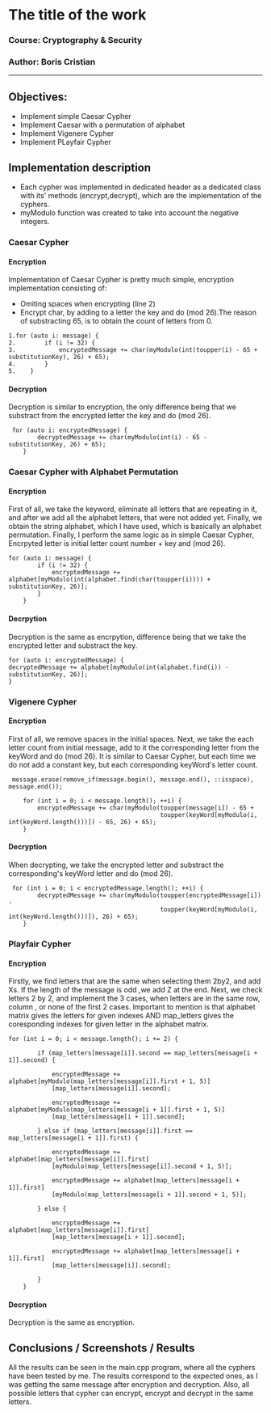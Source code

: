 # The title of the work

### Course: Cryptography & Security
### Author: Boris Cristian

----

## Objectives:

* Implement simple Caesar Cypher
* Implement Caesar with a permutation of alphabet
* Implement Vigenere Cypher
* Implement PLayfair Cypher


## Implementation description

* Each cypher was implemented in dedicated header as a dedicated class with its' methods (encrypt,decrypt), which are the implementation of the cyphers.
* myModulo function was created to take into account the negative integers.


### Caesar Cypher

#### Encryption
Implementation of Caesar Cypher is pretty much simple,
encryption implementation consisting of:
* Omiting spaces when encrypting (line 2)
* Encrypt char, by adding to a letter the key and do (mod 26).The reason
of substracting 65, is to obtain the count of letters from 0. 

```
1.for (auto i: message) {
2.        if (i != 32) {
3.            encryptedMessage += char(myModulo(int(toupper(i) - 65 + substitutionKey), 26) + 65);
4.        }
5.    }
```

#### Decryption

Decryption is similar to encryption, the only difference being
that we substract from the encrypted letter the key and do (mod 26).

```
 for (auto i: encryptedMessage) {
        decryptedMessage += char(myModulo(int(i) - 65 - substitutionKey, 26) + 65);
    }
```

### Caesar Cypher with Alphabet Permutation

#### Encryption

First of all, we take the keyword, eliminate all letters that
are repeating in it, and after we add all the alphabet letters,
that were not added yet. Finally, we obtain the string alphabet, 
which I have used, which is basically an alphabet permutation.
Finally, I perform the same logic as in simple Caesar Cypher,
Encrpyted letter is initial letter count number + key and (mod 26).


```
for (auto i: message) {
        if (i != 32) {
            encryptedMessage += alphabet[myModulo(int(alphabet.find(char(toupper(i)))) + substitutionKey, 26)];
        }
    }
```

#### Decrpytion 

Decryption is the same as encrpytion, difference being that
we take the encrypted letter and substract the key.

```
for (auto i: encryptedMessage) {
decryptedMessage += alphabet[myModulo(int(alphabet.find(i)) - substitutionKey, 26)];
}
```

### Vigenere Cypher

#### Encryption

First of all, we remove spaces in the initial spaces.
Next, we take the each letter count from initial message,
add to it the corresponding letter from the keyWord and do
(mod 26). It is similar to Caesar Cypher, but each time we do 
not add a constant key, but each corresponding keyWord's letter count.

```
 message.erase(remove_if(message.begin(), message.end(), ::isspace), message.end());

    for (int i = 0; i < message.length(); ++i) {
        encryptedMessage += char(myModulo(toupper(message[i]) - 65 +
                                          toupper(keyWord[myModulo(i, int(keyWord.length()))]) - 65, 26) + 65);
    }
```

#### Decryption

When decrypting, we take the encrypted letter and substract
the corresponding's keyWord letter and do (mod 26).

```
 for (int i = 0; i < encryptedMessage.length(); ++i) {
        decryptedMessage += char(myModulo(toupper(encryptedMessage[i]) -
                                          toupper(keyWord[myModulo(i, int(keyWord.length()))]), 26) + 65);
    }
```


### Playfair Cypher

#### Encryption

Firstly, we find letters that are the same when selecting them 2by2,
and add Xs. If the length of the message is odd ,we add Z at the end.
Next, we check letters 2 by 2, and implement the 3 cases, when
letters are in the same row, column , or none of the first 2 cases.
Important to mention is that alphabet matrix gives the letters
for given indexes AND map_letters gives the coresponding indexes
for given letter in the alphabet matrix.


```
for (int i = 0; i < message.length(); i += 2) {

        if (map_letters[message[i]].second == map_letters[message[i + 1]].second) {

            encryptedMessage += alphabet[myModulo(map_letters[message[i]].first + 1, 5)]
            [map_letters[message[i]].second];

            encryptedMessage += alphabet[myModulo(map_letters[message[i + 1]].first + 1, 5)]
            [map_letters[message[i + 1]].second];

        } else if (map_letters[message[i]].first == map_letters[message[i + 1]].first) {

            encryptedMessage += alphabet[map_letters[message[i]].first]
            [myModulo(map_letters[message[i]].second + 1, 5)];

            encryptedMessage += alphabet[map_letters[message[i + 1]].first]
            [myModulo(map_letters[message[i + 1]].second + 1, 5)];

        } else {

            encryptedMessage += alphabet[map_letters[message[i]].first]
            [map_letters[message[i + 1]].second];

            encryptedMessage += alphabet[map_letters[message[i + 1]].first]
            [map_letters[message[i]].second];

        }
    }
 ```

#### Decryption

Decryption is the same as encryption.

## Conclusions / Screenshots / Results
All the results can be seen in the main.cpp program, where all the cyphers have been tested by me.
The results correspond to the expected ones, as I was getting the same message after encryption and decryption.
Also, all possible letters that cypher can encrypt, encrypt and decrypt in the same letters.
